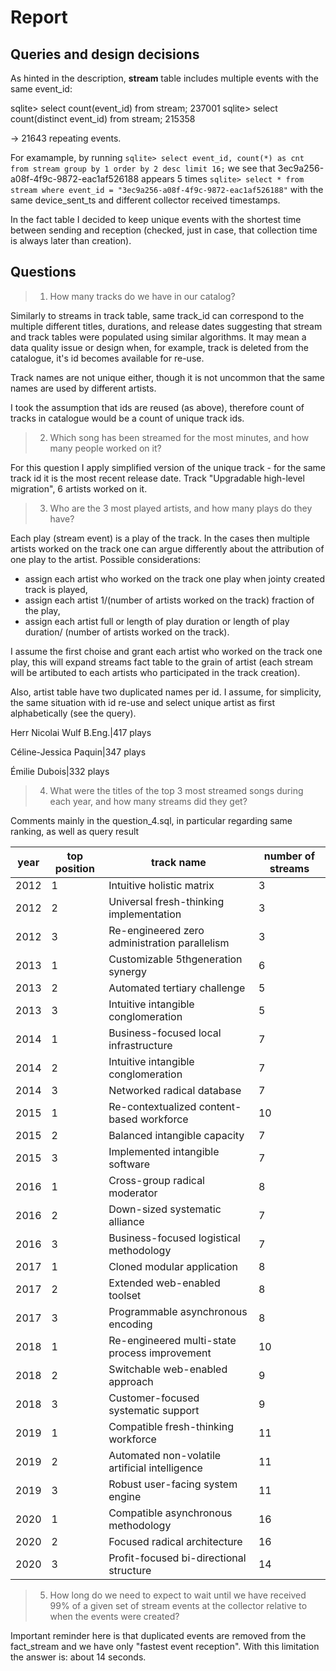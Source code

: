 # Report

## Queries and design decisions
As hinted in the description, **stream** table includes multiple events with the
same event_id:

sqlite> select count(event_id) from stream;
237001
sqlite> select count(distinct event_id) from stream;
215358

-> 21643 repeating events.

For examample, by running
`sqlite> select event_id, count(*) as cnt from stream group by 1 order by 2 desc limit 16;`
we see that 3ec9a256-a08f-4f9c-9872-eac1af526188 appears 5 times
`sqlite> select * from stream where event_id = "3ec9a256-a08f-4f9c-9872-eac1af526188"`
with the same device_sent_ts and different collector received timestamps.

In the fact table I decided to keep unique events with the shortest time
between sending and reception (checked, just in case, that collection time
is always later than creation).

## Questions
> 1. How many tracks do we have in our catalog?

Similarly to streams in track table, same track_id can correspond to the 
multiple different titles, durations, and release dates suggesting that stream
and track tables were populated using similar algorithms. It may mean a data
quality issue or design when, for example, track is deleted from the
catalogue, it's id becomes available for re-use.

Track names are not unique either, though it is not uncommon that the same names
are used by different artists. 

I took the assumption that ids are reused (as above), therefore count of tracks
in catalogue would be a count of unique track ids.

> 2. Which song has been streamed for the most minutes, 
> and how many people worked on it?

For this question I apply simplified version of the unique track - for the same
track id it is the most recent release date.
Track "Upgradable high-level migration", 6 artists worked on it.

> 3. Who are the 3 most played artists, and how many plays do they have?

Each play (stream event) is a play of the track. In the cases then multiple
artists worked on the track one can argue differently about the attribution
of one play to the artist. Possible considerations: 
- assign each artist who worked on the track one play when jointy created track 
is played,
- assign each artist 1/(number of artists worked on the track) fraction of the
play,
- assign each artist full or length of play duration or length of play duration/
(number of artists worked on the track).

I assume the first choise and grant each artist who worked on the track one play,
this will expand streams fact table to the grain of artist (each stream will
be artibuted to each artists who participated in the track creation).

Also, artist table have two duplicated names per id. I assume, for simplicity,
the same situation with id re-use and select unique artist as first
alphabetically (see the query).

Herr Nicolai Wulf B.Eng.|417 plays

Céline-Jessica Paquin|347 plays

Émilie Dubois|332 plays

> 4. What were the titles of the top 3 most streamed songs during each year, 
> and how many streams did they get?

Comments mainly in the question_4.sql, in particular regarding same ranking,
as well as query result

|year|top position|track name|number of streams|
|----|------------|----------|-----------------|
|2012|1|Intuitive holistic matrix|3|
|2012|2|Universal fresh-thinking implementation|3|
|2012|3|Re-engineered zero administration parallelism|3|
|2013|1|Customizable 5thgeneration synergy|6|
|2013|2|Automated tertiary challenge|5|
|2013|3|Intuitive intangible conglomeration|5|
|2014|1|Business-focused local infrastructure|7|
|2014|2|Intuitive intangible conglomeration|7|
|2014|3|Networked radical database|7|
|2015|1|Re-contextualized content-based workforce|10|
|2015|2|Balanced intangible capacity|7|
|2015|3|Implemented intangible software|7|
|2016|1|Cross-group radical moderator|8|
|2016|2|Down-sized systematic alliance|7|
|2016|3|Business-focused logistical methodology|7|
|2017|1|Cloned modular application|8|
|2017|2|Extended web-enabled toolset|8|
|2017|3|Programmable asynchronous encoding|8|
|2018|1|Re-engineered multi-state process improvement|10|
|2018|2|Switchable web-enabled approach|9|
|2018|3|Customer-focused systematic support|9|
|2019|1|Compatible fresh-thinking workforce|11|
|2019|2|Automated non-volatile artificial intelligence|11|
|2019|3|Robust user-facing system engine|11|
|2020|1|Compatible asynchronous methodology|16|
|2020|2|Focused radical architecture|16|
|2020|3|Profit-focused bi-directional structure|14|

> 5. How long do we need to expect to wait until we have received 99% of a 
> given set of stream events at the collector relative to when the events were 
> created?

Important reminder here is that duplicated events are removed from the
fact_stream and we have only "fastest event reception".
With this limitation the answer is: about 14 seconds.
